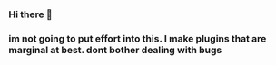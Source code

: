 ### Hi there 👋

### im not going to put effort into this. I make plugins that are marginal at best. dont bother dealing with bugs
